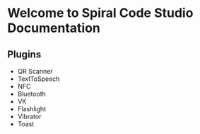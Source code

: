 # Welcome to Spiral Code Studio Documentation

## Plugins

* QR Scanner
* TextToSpeech
* NFC
* Bluetooth
* VK
* Flashlight
* Vibrator
* Toast